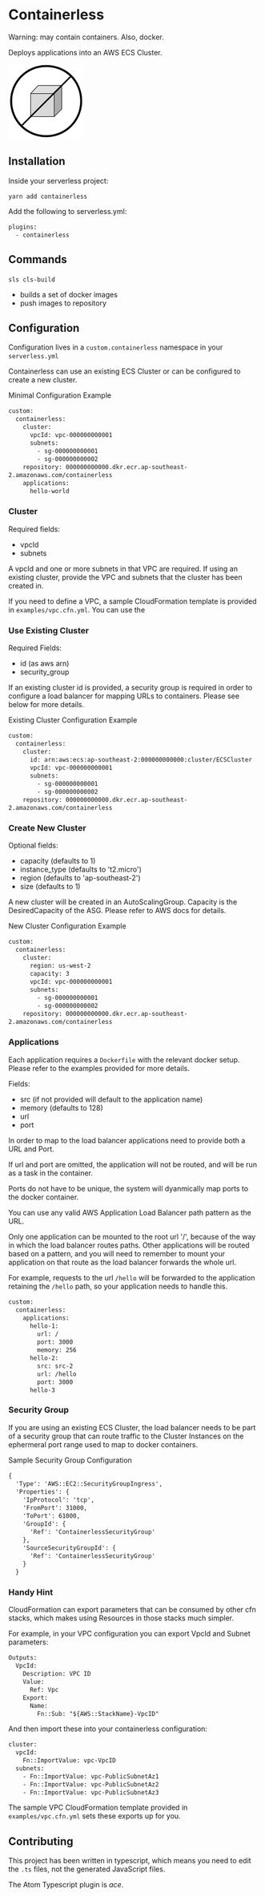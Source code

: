 # Containerless #

Warning: may contain containers. Also, docker.

Deploys applications into an AWS ECS Cluster.

![Containerless Logo](logo.png)


## Installation ##

Inside your serverless project:

```
yarn add containerless
```

Add the following to serverless.yml:

```
plugins:
  - containerless
```



## Commands ##

`sls cls-build`

- builds a set of docker images
- push images to repository


## Configuration ##

Configuration lives in a `custom.containerless` namespace in your `serverless.yml`

Containerless can use an existing ECS Cluster or can be configured to create a new cluster.

Minimal Configuration Example

```
custom:
  containerless:    
    cluster:
      vpcId: vpc-000000000001
      subnets:
        - sg-000000000001
        - sg-000000000002
    repository: 000000000000.dkr.ecr.ap-southeast-2.amazonaws.com/containerless
    applications:
      hello-world
```

### Cluster ###

Required fields:

 - vpcId
 - subnets

A vpcId and one or more subnets in that VPC are required.
If using an existing cluster, provide the VPC and subnets that the cluster has been created in.

If you need to define a VPC, a sample CloudFormation template is provided in `examples/vpc.cfn.yml`.
You can use the


### Use Existing Cluster ###

Required Fields:

- id (as aws arn)
- security_group

If an existing cluster id is provided, a security group is required in order to configure a load balancer for mapping URLs to containers. Please see below for more details.

Existing Cluster Configuration Example

```
custom:
  containerless:    
    cluster:
      id: arn:aws:ecs:ap-southeast-2:000000000000:cluster/ECSCluster
      vpcId: vpc-000000000001      
      subnets:
        - sg-000000000001
        - sg-000000000002
    repository: 000000000000.dkr.ecr.ap-southeast-2.amazonaws.com/containerless
```

### Create New Cluster ###

Optional fields:

 - capacity (defaults to 1)
 - instance_type (defaults to 't2.micro')
 - region (defaults to 'ap-southeast-2')
 - size (defaults to 1)

A new cluster will be created in an AutoScalingGroup. Capacity is the DesiredCapacity of the ASG. Please refer to AWS docs for details.

New Cluster Configuration Example

```
custom:
  containerless:    
    cluster:
      region: us-west-2
      capacity: 3
      vpcId: vpc-000000000001      
      subnets:
        - sg-000000000001
        - sg-000000000002
    repository: 000000000000.dkr.ecr.ap-southeast-2.amazonaws.com/containerless
```


### Applications ###

Each application requires a `Dockerfile` with the relevant docker setup.
Please refer to the examples provided for more details.

Fields:
  - src (if not provided will default to the application name)  
  - memory (defaults to 128)
  - url
  - port

In order to map to the load balancer applications need to provide both a URL and Port.

If url and port are omitted, the application will not be routed, and will be run as a task in the container.

Ports do not have to be unique, the system will dyanmically map ports to the docker container.

You can use any valid AWS Application Load Balancer path pattern as the URL.

Only one application can be mounted to the root url '/', because of the way in which the load balancer routes paths.
Other applications will be routed based on a pattern, and you will need to remember to mount your application on that route as the load balancer forwards the whole url.

For example, requests to the url `/hello` will be forwarded to the application retaining the `/hello` path, so your application needs to handle this.


```
custom:
  containerless:
    applications:
      hello-1:
        url: /
        port: 3000
        memory: 256
      hello-2:
        src: src-2
        url: /hello
        port: 3000
      hello-3
```


### Security Group ###

If you are using an existing ECS Cluster, the load balancer needs to be part of a security group that can route traffic to the Cluster Instances on the ephermeral port range used to map to docker containers.

Sample Security Group Configuration

```
{
  'Type': 'AWS::EC2::SecurityGroupIngress',
  'Properties': {
    'IpProtocol': 'tcp',
    'FromPort': 31000,
    'ToPort': 61000,
    'GroupId': {
      'Ref': 'ContainerlessSecurityGroup'
    },
    'SourceSecurityGroupId': {
      'Ref': 'ContainerlessSecurityGroup'
    }
  }
```


### Handy Hint ###

CloudFormation can export parameters that can be consumed by other cfn stacks, which makes using Resources in those stacks much simpler.

For example, in your VPC configuration you can export VpcId and Subnet parameters:

```
Outputs:
  VpcId:
    Description: VPC ID
    Value:
      Ref: Vpc
    Export:
      Name:
        Fn::Sub: "${AWS::StackName}-VpcID"
```


And then import these into your containerless configuration:

```
cluster:
  vpcId:
    Fn::ImportValue: vpc-VpcID
  subnets:
    - Fn::ImportValue: vpc-PublicSubnetAz1
    - Fn::ImportValue: vpc-PublicSubnetAz2
    - Fn::ImportValue: vpc-PublicSubnetAz3
```

The sample VPC CloudFormation template provided in `examples/vpc.cfn.yml` sets these exports up for you.


## Contributing ##

This project has been written in typescript, which means you need to edit the `.ts` files, not the generated JavaScript files.

The Atom Typescript plugin is *ace*.
